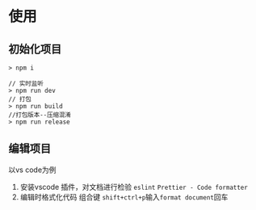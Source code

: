 # 使用

## 初始化项目
```
> npm i

// 实时监听
> npm run dev
// 打包
> npm run build
//打包版本--压缩混淆
> npm run release
```

## 编辑项目
以vs code为例
1. 安装vscode 插件，对文档进行检验
`eslint` 
`Prettier - Code formatter`
2. 编辑时格式化代码
组合键 `shift+ctrl+p`输入`format document`回车